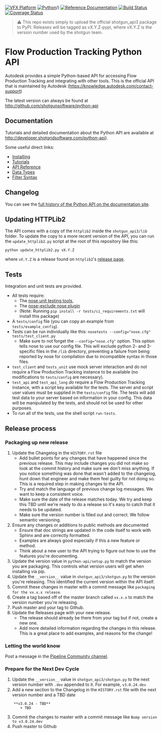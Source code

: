 [![VFX Platform](https://img.shields.io/badge/vfxplatform-2025%20%7C%202024%20%7C%202023%20%7C%202022-blue.svg)](http://www.vfxplatform.com/)
[![Python](https://img.shields.io/badge/python-3.11%20%7C%203.10%20%7C%203.9-blue.svg)](https://www.python.org/)/)
[![Reference Documentation](http://img.shields.io/badge/doc-reference-blue.svg)](http://developer.shotgridsoftware.com/python-api)
[![Build Status](https://dev.azure.com/shotgun-ecosystem/Python%20API/_apis/build/status/shotgunsoftware.python-api?branchName=master)](https://dev.azure.com/shotgun-ecosystem/Python%20API/_build/latest?definitionId=108&branchName=master)
[![Coverage Status](https://coveralls.io/repos/github/shotgunsoftware/python-api/badge.svg?branch=master)](https://coveralls.io/github/shotgunsoftware/python-api?branch=master)

> :warning: This repo exists simply to upload the official shotgun_api3 package
> to PyPI. Releases will be tagged as vX.Y.Z-pypi, where vX.Y.Z is the version
> number used by the shotgun team.

# Flow Production Tracking Python API

Autodesk provides a simple Python-based API for accessing Flow Production Tracking and integrating with other tools. This is the official API that is maintained by Autodesk (https://knowledge.autodesk.com/contact-support)

The latest version can always be found at http://github.com/shotgunsoftware/python-api

## Documentation
Tutorials and detailed documentation about the Python API are available at http://developer.shotgridsoftware.com/python-api).

Some useful direct links:

* [Installing](http://developer.shotgridsoftware.com/python-api/installation.html)
* [Tutorials](http://developer.shotgridsoftware.com/python-api/cookbook/tutorials.html)
* [API Reference](http://developer.shotgridsoftware.com/python-api/reference.html)
* [Data Types](http://developer.shotgridsoftware.com/python-api/reference.html#data-types)
* [Filter Syntax](http://developer.shotgridsoftware.com/python-api/reference.html#filter-syntax)

## Changelog

You can see the [full history of the Python API on the documentation site](http://developer.shotgridsoftware.com/python-api/changelog.html).

## Updating HTTPLib2

The API comes with a copy of the `httplib2` inside the `shotgun_api3/lib` folder. To update the copy to a more recent version of the API, you can run the `update_httplib2.py` script at the root of this repository like this:

    python update_httplib2.py vX.Y.Z

where `vX.Y.Z` is a release found on `httplib2`'s [release page](https://github.com/httplib2/httplib2/releases).

## Tests

Integration and unit tests are provided.

- All tests require:
    - The [nose unit testing tools](http://nose.readthedocs.org),
    - The [nose-exclude nose plugin](https://pypi.org/project/nose-exclude/)
    - (Note: Running `pip install -r tests/ci_requirements.txt` will install this package)
- A `tests/config` file (you can copy an example from `tests/example_config`).
- Tests can be run individually like this: `nosetests --config="nose.cfg" tests/test_client.py`
    - Make sure to not forget the `--config="nose.cfg"` option. This option tells nose to use our config file.  This will exclude python 2- and 3-specific files in the `/lib` directory, preventing a failure from being reported by nose for compilation due to incompatible syntax in those files.
- `test_client` and `tests_unit` use mock server interaction and do not require a Flow Production Tracking instance to be available (no modifications to `tests/config` are necessary).
- `test_api` and `test_api_long` *do* require a Flow Production Tracking instance, with a script key available for the tests. The server and script user values must be supplied in the `tests/config` file. The tests will add test data to your server based on information in your config. This data will be manipulated by the tests, and should not be used for other purposes.
- To run all of the tests, use the shell script `run-tests`.

## Release process

### Packaging up new release

1) Update the Changelog in the `HISTORY.rst` file
    - Add bullet points for any changes that have happened since the previous release. This may include changes you did not make so look at the commit history and make sure we don't miss anything. If you notice something was done that wasn't added to the changelog, hunt down that engineer and make them feel guilty for not doing so. This is a required step in making changes to the API.
    - Try and match the language of previous change log messages. We want to keep a consistent voice.
    - Make sure the date of the release matches today. We try and keep this TBD until we're ready to do a release so it's easy to catch that it needs to be updated.
    - Make sure the version number is filled out and correct. We follow semantic versioning.
2) Ensure any changes or additions to public methods are documented
    - Ensure that doc strings are updated in the code itself to work with Sphinx and are correctly formatted.
    - Examples are always good especially if this a new feature or method.
    - Think about a new user to the API trying to figure out how to use the features you're documenting.
3) Update the version value in `python-api/setup.py`  to match the version you are packaging. This controls what version users will get when installing via pip.
4) Update the `__version__` value in `shotgun_api3/shotgun.py` to the version you're releasing. This identified the current version within the API itself.
5) Commit these changes in master with a commit message like `packaging for the vx.x.x release`.
6) Create a tag based off of the master branch called `vx.x.x` to match the version number you're releasing.
7) Push master and your tag to Github.
8) Update the Releases page with your new release.
    - The release should already be there from your tag but if not, create a new one.
    - Add more detailed information regarding the changes in this release. This is a great place to add examples, and reasons for the change!

### Letting the world know
Post a message in the [Pipeline Community channel](https://community.shotgridsoftware.com/c/pipeline).

### Prepare for the Next Dev Cycle
1) Update the `__version__` value in `shotgun_api3/shotgun.py` to the next version number with `.dev` appended to it. For example, `v3.0.24.dev`
2) Add a new section to the Changelog in the `HISTORY.rst` file with the next version number and a TBD date
```
    **v3.0.24 - TBD**
       + TBD
```
3) Commit the changes to master with a commit message like `Bump version to v3.0.24.dev`
4) Push master to Github
